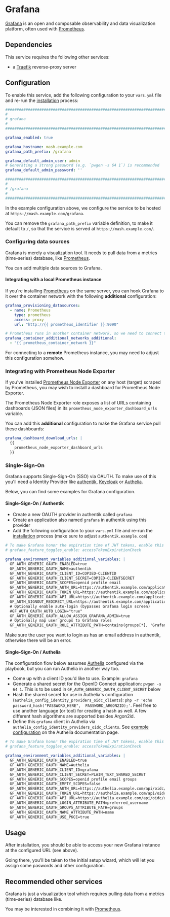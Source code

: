 # Grafana

[Grafana](https://grafana.com/) is an open and composable observability and data visualization platform, often used with [Prometheus](prometheus.md).


## Dependencies

This service requires the following other services:

- a [Traefik](traefik.md) reverse-proxy server


## Configuration

To enable this service, add the following configuration to your `vars.yml` file and re-run the [installation](../installing.md) process:

```yaml
########################################################################
#                                                                      #
# grafana                                                              #
#                                                                      #
########################################################################

grafana_enabled: true

grafana_hostname: mash.example.com
grafana_path_prefix: /grafana

grafana_default_admin_user: admin
# Generating a strong password (e.g. `pwgen -s 64 1`) is recommended
grafana_default_admin_password: ''

########################################################################
#                                                                      #
# /grafana                                                             #
#                                                                      #
########################################################################
```

In the example configuration above, we configure the service to be hosted at `https://mash.example.com/grafana`.

You can remove the `grafana_path_prefix` variable definition, to make it default to `/`, so that the service is served at `https://mash.example.com/`.

### Configuring data sources

Grafana is merely a visualization tool. It needs to pull data from a metrics (time-series) database, like [Prometheus](prometheus.md).

You can add multiple data sources to Grafana.

#### Integrating with a local Prometheus instance

If you're installing [Prometheus](prometheus.md) on the same server, you can hook Grafana to it over the container network with the following **additional** configuration:

```yaml
grafana_provisioning_datasources:
  - name: Prometheus
    type: prometheus
    access: proxy
    url: "http://{{ prometheus_identifier }}:9090"

# Prometheus runs in another container network, so we need to connect to it.
grafana_container_additional_networks_additional:
  - "{{ prometheus_container_network }}"
```

For connecting to a **remote** Prometheus instance, you may need to adjust this configuration somehow.


### Integrating with Prometheus Node Exporter

If you've installed [Prometheus Node Exporter](prometheus-node-exporter.md) on any host (target) scraped by Prometheus, you may wish to install a dashboard for Prometheus Node Exporter.

The Prometheus Node Exporter role exposes a list of URLs containing dashboards (JSON files) in its `prometheus_node_exporter_dashboard_urls` variable.

You can add this **additional** configuration to make the Grafana service pull these dashboards:

```yaml
grafana_dashboard_download_urls: |
  {{
    prometheus_node_exporter_dashboard_urls
  }}
```

### Single-Sign-On

Grafana supports Single-Sign-On (SSO) via OAUTH. To make use of this you'll need a Identity Provider like [authentik](./authentik.md), [Keycloak](./keycloak.md) or [Authelia](./authelia.md).

Below, you can find some examples for Grafana configuration.


#### Single-Sign-On / Authentik

* Create a new OAUTH provider in authentik called `grafana`
* Create an application also named `grafana` in authentik using this provider
* Add the following configuration to your `vars.yml` file and re-run the [installation](../installing.md) process (make sure to adjust `authentik.example.com`)

```yaml
# To make Grafana honor the expiration time of JWT tokens, enable this experimental feature below.
# grafana_feature_toggles_enable: accessTokenExpirationCheck

grafana_environment_variables_additional_variables: |
  GF_AUTH_GENERIC_OAUTH_ENABLED=true
  GF_AUTH_GENERIC_OAUTH_NAME=authentik
  GF_AUTH_GENERIC_OAUTH_CLIENT_ID=COPIED-CLIENTID
  GF_AUTH_GENERIC_OAUTH_CLIENT_SECRET=COPIED-CLIENTSECRET
  GF_AUTH_GENERIC_OAUTH_SCOPES=openid profile email
  GF_AUTH_GENERIC_OAUTH_AUTH_URL=https://authentik.example.com/application/o/authorize/
  GF_AUTH_GENERIC_OAUTH_TOKEN_URL=https://authentik.example.com/application/o/token/
  GF_AUTH_GENERIC_OAUTH_API_URL=https://authentik.example.com/application/o/userinfo/
  GF_AUTH_SIGNOUT_REDIRECT_URL=https://authentik.example.com/application/o/grafana/end-session/
  # Optionally enable auto-login (bypasses Grafana login screen)
  #GF_AUTH_OAUTH_AUTO_LOGIN="true"
  GF_AUTH_GENERIC_OAUTH_ALLOW_ASSIGN_GRAFANA_ADMIN=true
  # Optionally map user groups to Grafana roles
  GF_AUTH_GENERIC_OAUTH_ROLE_ATTRIBUTE_PATH=contains(groups[*], 'Grafana Admins') && 'Admin' || contains(groups[*], 'Grafana Editors') && 'Editor' || 'Viewer'
```

Make sure the user you want to login as has an email address in authentik, otherwise there will be an error.


#### Single-Sign-On / Authelia

The configuration flow below assumes [Authelia](authelia.md) configured via the playbook, but you can run Authelia in another way too.

- Come up with a client ID you'd like to use. Example: `grafana`
- Generate a shared secret for the OpenID Connect application: `pwgen -s 64 1`. This is to be used in `GF_AUTH_GENERIC_OAUTH_CLIENT_SECRET` below
- Hash the shared secret for use in Authelia's configuration (`authelia_config_identity_providers_oidc_clients`): `php -r 'echo password_hash("PASSWORD_HERE",  PASSWORD_ARGON2ID);'`. Feel free to use another language (or tool) for creating a hash as well. A few different hash algorithms are supported besides Argon2id.
- Define this `grafana` client in Authelia via `authelia_config_identity_providers_oidc_clients`. See [example configuration](authelia.md#protecting-a-service-with-openid-connect) on the Authelia documentation page.

```yaml
# To make Grafana honor the expiration time of JWT tokens, enable this experimental feature below.
# grafana_feature_toggles_enable: accessTokenExpirationCheck

grafana_environment_variables_additional_variables: |
  GF_AUTH_GENERIC_OAUTH_ENABLED=true
  GF_AUTH_GENERIC_OAUTH_NAME=Authelia
  GF_AUTH_GENERIC_OAUTH_CLIENT_ID=grafana
  GF_AUTH_GENERIC_OAUTH_CLIENT_SECRET=PLAIN_TEXT_SHARED_SECRET
  GF_AUTH_GENERIC_OAUTH_SCOPES=openid profile email groups
  GF_AUTH_GENERIC_OAUTH_EMPTY_SCOPES=false
  GF_AUTH_GENERIC_OAUTH_AUTH_URL=https://authelia.example.com/api/oidc/authorization
  GF_AUTH_GENERIC_OAUTH_TOKEN_URL=https://authelia.example.com/api/oidc/token
  GF_AUTH_GENERIC_OAUTH_API_URL=https://authelia.example.com/api/oidc/userinfo
  GF_AUTH_GENERIC_OAUTH_LOGIN_ATTRIBUTE_PATH=preferred_username
  GF_AUTH_GENERIC_OAUTH_GROUPS_ATTRIBUTE_PATH=groups
  GF_AUTH_GENERIC_OAUTH_NAME_ATTRIBUTE_PATH=name
  GF_AUTH_GENERIC_OAUTH_USE_PKCE=true
```

## Usage

After installation, you should be able to access your new Grafana instance at the configured URL (see above).

Going there, you'll be taken to the initial setup wizard, which will let you assign some paswords and other configuration.


## Recommended other services

Grafana is just a visualization tool which requires pulling data from a metrics (time-series) database like.

You may be interested in combining it with [Prometheus](prometheus.md).
